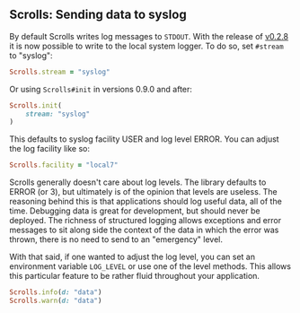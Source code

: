 ## Scrolls: Sending data to syslog

By default Scrolls writes log messages to `STDOUT`. With the release of [v0.2.8](https://github.com/asenchi/scrolls/releases/tag/v0.2.8) it is now possible to write to the local system logger. To do so, set `#stream` to "syslog":

```ruby
Scrolls.stream = "syslog"
```

Or using `Scrolls#init` in versions 0.9.0 and after:

```ruby
Scrolls.init(
    stream: "syslog"
)
```

This defaults to syslog facility USER and log level ERROR. You can adjust the log facility like so:

```ruby
Scrolls.facility = "local7"
```

Scrolls generally doesn't care about log levels. The library defaults to ERROR (or 3), but ultimately is of the opinion that levels are useless. The reasoning behind this is that applications should log useful data, all of the time. Debugging data is great for development, but should never be deployed. The richness of structured logging allows exceptions and error messages to sit along side the context of the data in which the error was thrown, there is no need to send to an "emergency" level.

With that said, if one wanted to adjust the log level, you can set an environment variable `LOG_LEVEL` or use one of the level methods. This allows this particular feature to be rather fluid throughout your application.

```ruby
Scrolls.info(d: "data")
Scrolls.warn(d: "data")
```